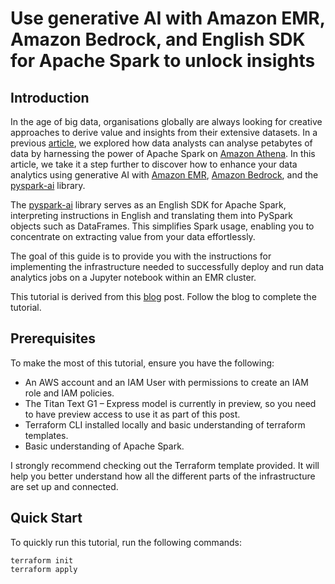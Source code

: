 # Use generative AI with Amazon EMR, Amazon Bedrock, and English SDK for Apache Spark to unlock insights

## Introduction
In the age of big data, organisations globally are always looking for creative approaches to derive value and insights from their extensive datasets. In a previous [article](https://medium.com/@boutorh.abderrahim/explore-your-data-lake-using-amazon-athena-for-apache-spark-e0dfa05f01c6), we explored how data analysts can analyse petabytes of data by harnessing the power of Apache Spark on [Amazon Athena](https://aws.amazon.com/athena/). In this article, we take it a step further to discover how to enhance your data analytics using generative AI with [Amazon EMR](https://aws.amazon.com/emr/), [Amazon Bedrock](https://aws.amazon.com/blogs/big-data/category/artificial-intelligence/amazon-machine-learning/amazon-bedrock/), and the [pyspark-ai](https://github.com/pyspark-ai/pyspark-ai) library. 

The [pyspark-ai](https://github.com/pyspark-ai/pyspark-ai) library serves as an English SDK for Apache Spark, interpreting instructions in English and translating them into PySpark objects such as DataFrames. This simplifies Spark usage, enabling you to concentrate on extracting value from your data effortlessly.

The goal of this guide is to provide you with the instructions for implementing the infrastructure needed to successfully deploy and run data analytics jobs on a Jupyter notebook within an EMR cluster.

This tutorial is derived from this [blog](https://www.linkedin.com/pulse/use-generative-ai-amazon-emr-bedrock-english-sdk-apache-boutorh-dmbce) post. Follow the blog to complete the tutorial.


## Prerequisites
To make the most of this tutorial, ensure you have the following:

- An AWS account and an IAM User with permissions to create an IAM role and IAM policies.
- The Titan Text G1 – Express model is currently in preview, so you need to have preview access to use it as part of this post.
- Terraform CLI installed locally and basic understanding of terraform templates.
- Basic understanding of Apache Spark.

I strongly recommend checking out the Terraform template provided. It will help you better understand how all the different parts of the infrastructure are set up and connected.

## Quick Start
To quickly run this tutorial, run the following commands:
```
terraform init
terraform apply
```
